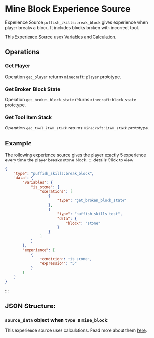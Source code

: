 # Mine Block Experience Source

Experience Source `puffish_skills:break_block` gives experience when player breaks a block. It includes blocks broken with incorrect tool.

This [Experience Source](/creators/configuration/experience-sources/experience-source) uses [Variables](/creators/configuration/calculations/variables) and [Calculation](/creators/configuration/calculations/calculation).


## Operations

### Get Player

Operation `get_player` returns `minecraft:player` prototype.

### Get Broken Block State

Operation `get_broken_block_state` returns `minecraft:block_state` prototype.

### Get Tool Item Stack

Operation `get_tool_item_stack` returns `minecraft:item_stack` prototype.


## Example

The following experience source gives the player exactly 5 experience every time the player breaks stone block.
::: details Click to view
```json
{
	"type": "puffish_skills:break_block",
	"data": {
		"variables": {
			"is_stone": {
				"operations": [
					{
						"type": "get_broken_block_state"
					},
					{
						"type": "puffish_skills:test",
						"data": {
							"block": "stone"
						}
					}
				]
			}
		},
		"experience": [
			{
				"condition": "is_stone",
				"expression": "5"
			}
		]
	}
}
```
:::

## JSON Structure:

### `source_data` object when `type` is `mine_block`:

This experience source uses calculations. Read more about them [here](/creators/configuration/calculations/calculation).